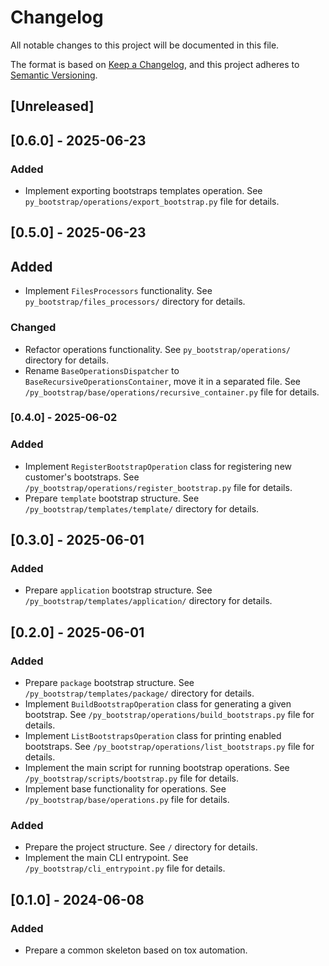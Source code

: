 # <bootstrap-title> Changelog

All notable changes to this project will be documented in this file.

The format is based on [Keep a Changelog](https://keepachangelog.com/en/1.1.0/),
and this project adheres to [Semantic Versioning](https://semver.org/spec/v2.0.0.html).

## [Unreleased]

## [0.6.0] - 2025-06-23
### Added
- Implement exporting bootstraps templates operation. See `py_bootstrap/operations/export_bootstrap.py` file for details.

## [0.5.0] - 2025-06-23
## Added
- Implement `FilesProcessors` functionality. See `py_bootstrap/files_processors/` directory for details.

### Changed
- Refactor operations functionality. See `py_bootstrap/operations/` directory for details.
- Rename `BaseOperationsDispatcher` to `BaseRecursiveOperationsContainer`, move it in a separated file. See `/py_bootstrap/base/operations/recursive_container.py` file for details.

### [0.4.0] - 2025-06-02
### Added
- Implement `RegisterBootstrapOperation` class for registering new customer's bootstraps. See `/py_bootstrap/operations/register_bootstrap.py` file for details.
- Prepare `template` bootstrap structure. See `/py_bootstrap/templates/template/` directory for details.

## [0.3.0] - 2025-06-01
### Added
- Prepare `application` bootstrap structure. See `/py_bootstrap/templates/application/` directory for details.

## [0.2.0] - 2025-06-01
### Added
- Prepare `package` bootstrap structure. See `/py_bootstrap/templates/package/` directory for details.
- Implement `BuildBootstrapOperation` class for generating a given bootstrap. See `/py_bootstrap/operations/build_bootstraps.py` file for details.
- Implement `ListBootstrapsOperation` class for printing enabled bootstraps. See `/py_bootstrap/operations/list_bootstraps.py` file for details.
- Implement the main script for running bootstrap operations. See `/py_bootstrap/scripts/bootstrap.py` file for details.
- Implement base functionality for operations. See `/py_bootstrap/base/operations.py` file for details.

### Added
- Prepare the project structure. See `/` directory for details.
- Implement the main CLI entrypoint. See `/py_bootstrap/cli_entrypoint.py` file for details.

## [0.1.0] - 2024-06-08

### Added
- Prepare a common skeleton based on tox automation.

